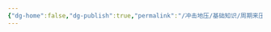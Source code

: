 ```yaml
---
{"dg-home":false,"dg-publish":true,"permalink":"/冲击地压/基础知识/周期来压/","dgPassFrontmatter":true,"noteIcon":"","created":"2024-06-29T14:21:07.379+08:00","updated":"2024-06-29T16:28:41.200+08:00"}
---
```


